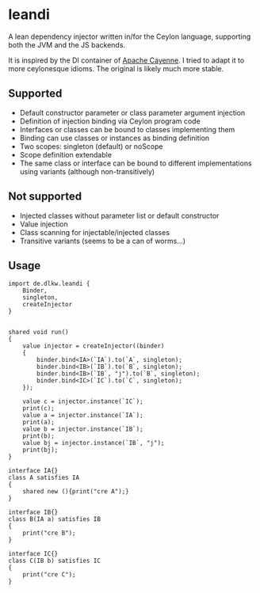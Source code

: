 # leandi
A lean dependency injector written in/for the Ceylon language, supporting both the JVM and the JS backends.

It is inspired by the DI container of [Apache Cayenne](http://cayenne.apache.org/docs/4.0/cayenne-guide/customizing-cayenne-runtime.html#depdendency-injection-container). I tried to adapt it to more ceylonesque idioms. The original is likely much more
stable.

## Supported
* Default constructor parameter or class parameter argument injection
* Definition of injection binding via Ceylon program code
* Interfaces or classes can be bound to classes implementing them
* Binding can use classes or instances as binding definition
* Two scopes: singleton (default) or noScope
* Scope definition extendable
* The same class or interface can be bound to different implementations using variants (although non-transitively)


## Not supported
* Injected classes without parameter list or default constructor
* Value injection
* Class scanning for injectable/injected classes
* Transitive variants (seems to be a can of worms...)

## Usage

```ceylon
import de.dlkw.leandi {
    Binder,
    singleton,
    createInjector
}


shared void run()
{
    value injector = createInjector((binder)
    {
        binder.bind<IA>(`IA`).to(`A`, singleton);
        binder.bind<IB>(`IB`).to(`B`, singleton);
        binder.bind<IB>(`IB`, "j").to(`B`, singleton);
        binder.bind<IC>(`IC`).to(`C`, singleton);
    });

    value c = injector.instance(`IC`);
    print(c);
    value a = injector.instance(`IA`);
    print(a);
    value b = injector.instance(`IB`);
    print(b);
    value bj = injector.instance(`IB`, "j");
    print(bj);
}

interface IA{}
class A satisfies IA
{
    shared new (){print("cre A");}
}

interface IB{}
class B(IA a) satisfies IB
{
    print("cre B");
}

interface IC{}
class C(IB b) satisfies IC
{
    print("cre C");
}
```
